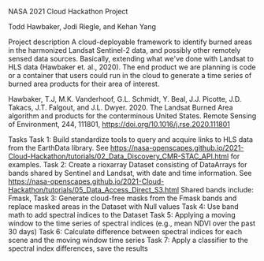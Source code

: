 NASA 2021 Cloud Hackathon Project

Todd Hawbaker, Jodi Riegle, and Kehan Yang

Project description
A cloud-deployable framework to identify burned areas in the harmonized Landsat Sentinel-2 data, and possibly other remotely sensed data sources.  Basically, extending what we've done with Landsat to HLS data (Hawbaker et. al., 2020).  The end product we are planning is code or a container that users could run in the cloud to generate a time series of burned area products for their area of interest.

Hawbaker, T.J, M.K. Vanderhoof, G.L. Schmidt, Y. Beal, J.J. Picotte, J.D. Takacs, J.T. Falgout, and J.L. Dwyer. 2020. The Landsat Burned Area algorithm and products for the conterminous United States. Remote Sensing of Environment, 244, 111801, https://doi.org/10.1016/j.rse.2020.111801

Tasks
Task 1: Build standardize tools to query and acquire links to HLS data from the EarthData library.  See https://nasa-openscapes.github.io/2021-Cloud-Hackathon/tutorials/02_Data_Discovery_CMR-STAC_API.html for examples.
Task 2: Create a rioxarray Dataset consisting of DataArrays for bands shared by Sentinel and Landsat, with date and time information.  See https://nasa-openscapes.github.io/2021-Cloud-Hackathon/tutorials/05_Data_Access_Direct_S3.html
  Shared bands include: Fmask, 
Task 3: Generate cloud-free masks from the Fmask bands and replace masked areas in the Dataset with Null values
Task 4: Use band math to add spectral indices to the Dataset
Task 5: Applying a moving window to the time series of spectral indices (e.g., mean NDVI over the past 30 days)
Task 6: Calculate difference between spectral indices for each scene and the moving window time series
Task 7: Apply a classifier to the spectral index differences, save the results
